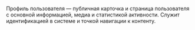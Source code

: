 Профиль пользователя — публичная карточка и страница пользователя с основной информацией, медиа и статистикой активности. Служит идентификацией в системе и точкой навигации к контенту.
